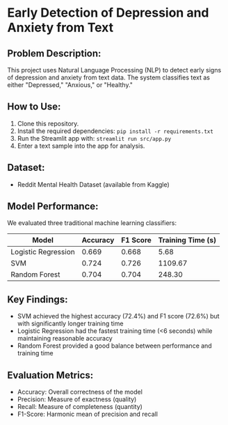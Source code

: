 # Early Detection of Depression and Anxiety from Text

## Problem Description:
This project uses Natural Language Processing (NLP) to detect early signs of depression and anxiety from text data. The system classifies text as either "Depressed," "Anxious," or "Healthy."

## How to Use:
1. Clone this repository.
2. Install the required dependencies: `pip install -r requirements.txt`
3. Run the Streamlit app with: `streamlit run src/app.py`
4. Enter a text sample into the app for analysis.

## Dataset:
- Reddit Mental Health Dataset (available from Kaggle)

## Model Performance:
We evaluated three traditional machine learning classifiers:

| Model               | Accuracy | F1 Score | Training Time (s) |
|---------------------|----------|----------|-------------------|
| Logistic Regression | 0.669    | 0.668    | 5.68              |
| SVM                 | 0.724    | 0.726    | 1109.67           |
| Random Forest       | 0.704    | 0.704    | 248.30            |

## Key Findings:
- SVM achieved the highest accuracy (72.4%) and F1 score (72.6%) but with significantly longer training time
- Logistic Regression had the fastest training time (<6 seconds) while maintaining reasonable accuracy
- Random Forest provided a good balance between performance and training time

## Evaluation Metrics:
- Accuracy: Overall correctness of the model
- Precision: Measure of exactness (quality)
- Recall: Measure of completeness (quantity)
- F1-Score: Harmonic mean of precision and recall
